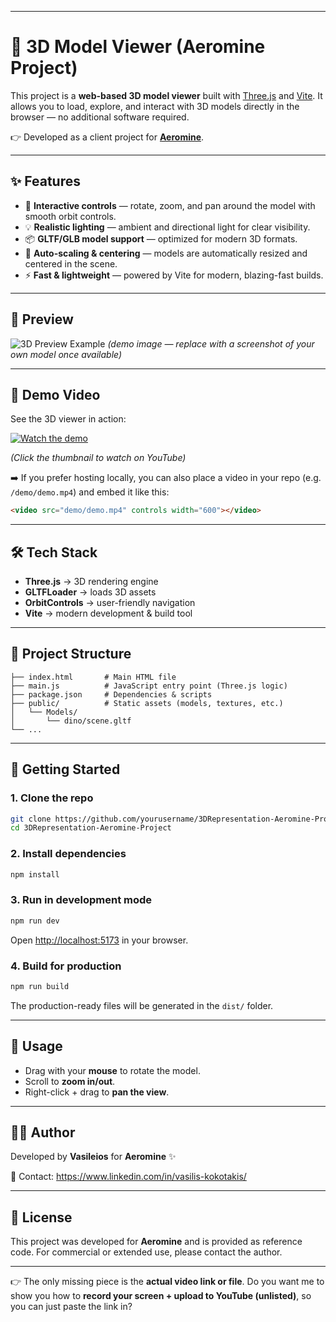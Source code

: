 
---

# 🚀 3D Model Viewer (Aeromine Project)

This project is a **web-based 3D model viewer** built with [Three.js](https://threejs.org/) and [Vite](https://vitejs.dev/).
It allows you to load, explore, and interact with 3D models directly in the browser — no additional software required.

👉 Developed as a client project for **[Aeromine](https://www.aeromine.com/)**.

---

## ✨ Features

* 🔄 **Interactive controls** — rotate, zoom, and pan around the model with smooth orbit controls.
* 💡 **Realistic lighting** — ambient and directional light for clear visibility.
* 📦 **GLTF/GLB model support** — optimized for modern 3D formats.
* 🎯 **Auto-scaling & centering** — models are automatically resized and centered in the scene.
* ⚡ **Fast & lightweight** — powered by Vite for modern, blazing-fast builds.

---

## 📸 Preview

![3D Preview Example](https://threejs.org/examples/screenshots/webgl_loader_gltf.jpg)
*(demo image — replace with a screenshot of your own model once available)*

---

## 🎥 Demo Video

See the 3D viewer in action:

[![Watch the demo](https://img.youtube.com/vi/YOUR_VIDEO_ID/0.jpg)](https://youtu.be/YOUR_VIDEO_ID)

*(Click the thumbnail to watch on YouTube)*

➡️ If you prefer hosting locally, you can also place a video in your repo (e.g. `/demo/demo.mp4`) and embed it like this:

```markdown
<video src="demo/demo.mp4" controls width="600"></video>
```

---

## 🛠️ Tech Stack

* **Three.js** → 3D rendering engine
* **GLTFLoader** → loads 3D assets
* **OrbitControls** → user-friendly navigation
* **Vite** → modern development & build tool

---

## 📂 Project Structure

```
├── index.html       # Main HTML file
├── main.js          # JavaScript entry point (Three.js logic)
├── package.json     # Dependencies & scripts
├── public/          # Static assets (models, textures, etc.)
│   └── Models/
│       └── dino/scene.gltf
└── ...
```

---

## 🚀 Getting Started

### 1. Clone the repo

```bash
git clone https://github.com/yourusername/3DRepresentation-Aeromine-Project.git
cd 3DRepresentation-Aeromine-Project
```

### 2. Install dependencies

```bash
npm install
```

### 3. Run in development mode

```bash
npm run dev
```

Open [http://localhost:5173](http://localhost:5173) in your browser.

### 4. Build for production

```bash
npm run build
```

The production-ready files will be generated in the `dist/` folder.

---

## 📖 Usage

* Drag with your **mouse** to rotate the model.
* Scroll to **zoom in/out**.
* Right-click + drag to **pan the view**.

---

## 👨‍💻 Author

Developed by **Vasileios** for **Aeromine** ✨

📧 Contact: https://www.linkedin.com/in/vasilis-kokotakis/

---

## 📜 License

This project was developed for **Aeromine** and is provided as reference code.
For commercial or extended use, please contact the author.

---

👉 The only missing piece is the **actual video link or file**. Do you want me to show you how to **record your screen + upload to YouTube (unlisted)**, so you can just paste the link in?
